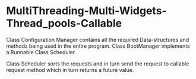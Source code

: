 # MultiThreading-Multi-Widgets-Thread_pools-Callable
Class Configuration Manager contains all the required Data-structures and methods being used in the entire program.
Class BootManager implements a Runnable Class Scheduler.

Class Scheduler sorts the requests and in turn send the request to callable request method which in turn returns a future value.
